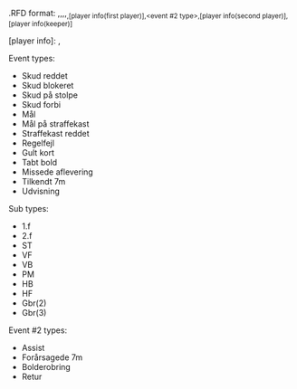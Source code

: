 .RFD format:
<score>,<time>,<team>,<event type>,<sub type>,[player info(first player)],<event #2 type>,[player info(second player)],[player info(keeper)]

[player info]:
<player number>,<player name>

Event types:
 - Skud reddet
 - Skud blokeret
 - Skud på stolpe
 - Skud forbi
 - Mål
 - Mål på straffekast
 - Straffekast reddet
 - Regelfejl
 - Gult kort
 - Tabt bold
 - Missede aflevering
 - Tilkendt 7m
 - Udvisning

Sub types:
 - 1.f
 - 2.f
 - ST
 - VF
 - VB
 - PM
 - HB
 - HF
 - Gbr(2)
 - Gbr(3)

Event #2 types:
 - Assist
 - Forårsagede 7m
 - Bolderobring
 - Retur
